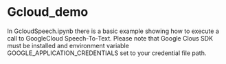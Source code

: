# Gcloud_demo

In GcloudSpeech.ipynb there is a basic example showing how to execute a call to GoogleCloud Speech-To-Text.
Please note that Google Clous SDK must be installed and environment variable GOOGLE_APPLICATION_CREDENTIALS set to your credential file path.
